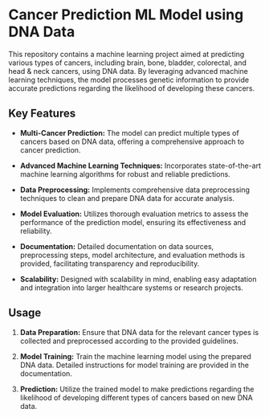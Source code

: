 # Cancer Prediction ML Model using DNA Data

This repository contains a machine learning project aimed at predicting various types of cancers, including brain, bone, bladder, colorectal, and head & neck cancers, using DNA data. By leveraging advanced machine learning techniques, the model processes genetic information to provide accurate predictions regarding the likelihood of developing these cancers.

## Key Features

- **Multi-Cancer Prediction:** The model can predict multiple types of cancers based on DNA data, offering a comprehensive approach to cancer prediction.
  
- **Advanced Machine Learning Techniques:** Incorporates state-of-the-art machine learning algorithms for robust and reliable predictions.
  
- **Data Preprocessing:** Implements comprehensive data preprocessing techniques to clean and prepare DNA data for accurate analysis.
  
- **Model Evaluation:** Utilizes thorough evaluation metrics to assess the performance of the prediction model, ensuring its effectiveness and reliability.
  
- **Documentation:** Detailed documentation on data sources, preprocessing steps, model architecture, and evaluation methods is provided, facilitating transparency and reproducibility.
  
- **Scalability:** Designed with scalability in mind, enabling easy adaptation and integration into larger healthcare systems or research projects.

## Usage

1. **Data Preparation:** Ensure that DNA data for the relevant cancer types is collected and preprocessed according to the provided guidelines.

2. **Model Training:** Train the machine learning model using the prepared DNA data. Detailed instructions for model training are provided in the documentation.

3. **Prediction:** Utilize the trained model to make predictions regarding the likelihood of developing different types of cancers based on new DNA data.
